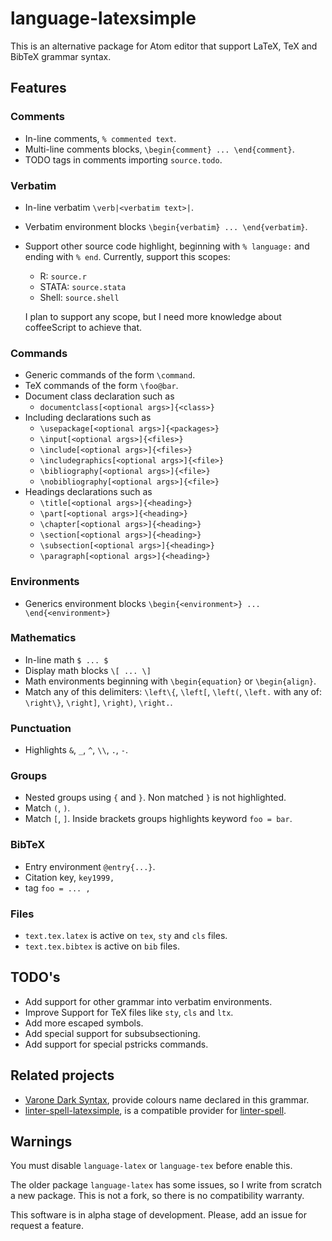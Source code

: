# language-latexsimple

This is an alternative package for Atom editor that support LaTeX, TeX and BibTeX grammar syntax.

## Features
### Comments
  - In-line comments, `% commented text`.
  - Multi-line comments blocks, `\begin{comment} ... \end{comment}`.
  - TODO tags in comments importing `source.todo`.

### Verbatim
  - In-line verbatim `\verb|<verbatim text>|`.
  - Verbatim environment blocks `\begin{verbatim} ... \end{verbatim}`.
  - Support other source code highlight, beginning with `% language:` and ending with `% end`. Currently, support this scopes:
    - R: `source.r`
    - STATA: `source.stata`
    - Shell: `source.shell`

    I plan to support any scope, but I need more knowledge about coffeeScript to achieve that.

### Commands
  - Generic commands of the form `\command`.
  - TeX commands of the form `\foo@bar`.
  - Document class declaration such as
    - `documentclass[<optional args>]{<class>}`
  - Including declarations such as
    - `\usepackage[<optional args>]{<packages>}`
    - `\input[<optional args>]{<files>}`
    - `\include[<optional args>]{<files>}`
    - `\includegraphics[<optional args>]{<file>}`
    - `\bibliography[<optional args>]{<file>}`
    - `\nobibliography[<optional args>]{<file>}`
  - Headings declarations such as
    - `\title[<optional args>]{<heading>}`
    - `\part[<optional args>]{<heading>}`
    - `\chapter[<optional args>]{<heading>}`
    - `\section[<optional args>]{<heading>}`
    - `\subsection[<optional args>]{<heading>}`
    - `\paragraph[<optional args>]{<heading>}`

### Environments
  - Generics environment blocks `\begin{<environment>} ... \end{<environment>}`

### Mathematics
  - In-line math `$ ... $`
  - Display math blocks `\[ ... \]`
  - Math environments beginning with `\begin{equation}` or `\begin{align}`.
  - Match any of this delimiters: `\left\{`, `\left[`, `\left(`, `\left.` with any of: `\right\}`, `\right]`, `\right)`, `\right.`.

### Punctuation
  - Highlights `&`, `_`, `^`, `\\`, `.`, `-`.

### Groups
  - Nested groups using `{` and `}`. Non matched `}` is not highlighted.
  - Match `(`, `)`.
  - Match `[`, `]`. Inside brackets groups highlights keyword `foo = bar`.

### BibTeX
  - Entry environment `@entry{...}`.
  - Citation key, `key1999,`
  - tag `foo = ... ,`

### Files
  - `text.tex.latex` is active on `tex`, `sty` and `cls` files.
  - `text.tex.bibtex` is active on `bib` files.


## TODO's
  - Add support for other grammar into verbatim environments.
  - Improve Support for TeX files like `sty`, `cls` and `ltx`.
  - Add more escaped symbols.
  - Add special support for subsubsectioning.
  - Add support for special pstricks commands.

## Related projects

  - [Varone Dark Syntax](https://github.com/fndercole/varone-dark-syntax), provide colours name declared in this grammar.
  - [linter-spell-latexsimple](https://github.com/fndercole/linter-spell-latexsimple), is a compatible provider for [linter-spell](https://github.com/yitzchak/linter-spell).

## Warnings

You must disable `language-latex` or `language-tex` before enable this.

The older package `language-latex` has some issues, so I write from scratch a new package. This is not a fork, so there is no compatibility warranty.

This software is in alpha stage of development. Please, add an issue for request a feature.
